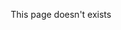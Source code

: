 <div style="position: absolute; top: 50%; left: 50%; transform: translate(-50%, -50%);">
    This page doesn't exists
</div>
